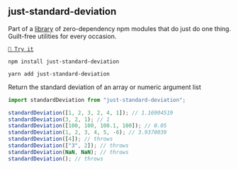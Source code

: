 ## just-standard-deviation

Part of a [library](https://anguscroll.com/just) of zero-dependency npm modules that do just do one thing.
Guilt-free utilities for every occasion.

[`🍦 Try it`](https://anguscroll.com/just/just-standard-deviation)

```shell
npm install just-standard-deviation
```
```shell
yarn add just-standard-deviation
```

Return the standard deviation of an array or numeric argument list

```js
import standardDeviation from "just-standard-deviation";

standardDeviation([1, 2, 3, 2, 4, 1]); // 1.16904519
standardDeviation(3, 2, 1); // 1
standardDeviation([100, 100, 100.1, 100]); // 0.05
standardDeviation(1, 2, 3, 4, 5, -6); // 3.9370039
standardDeviation([4]); // throws
standardDeviation(["3", 2]); // throws
standardDeviation(NaN, NaN); // throws
standardDeviation(); // throws
```
